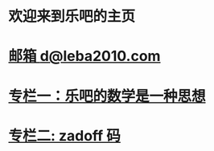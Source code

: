 # 欢迎来到乐吧的主页
# [邮箱 d@leba2010.com](myabout.html)
# [专栏一：乐吧的数学是一种思想](/python_teaching/index.html)
# [专栏二: zadoff 码](/zadoff/zadoff_fast_dft_algorithm_explain/zadoff_fast_dft_algorithm_explain.html)
